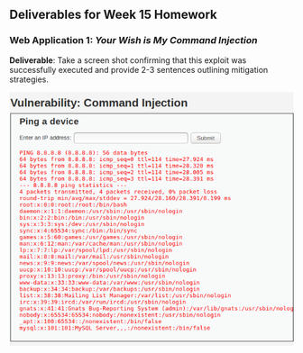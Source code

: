 ## Deliverables for Week 15 Homework


### Web Application 1: *Your Wish is My Command Injection*<br/>

**Deliverable**: Take a screen shot confirming that this exploit was successfully executed and provide 2-3 sentences outlining mitigation strategies.

![WebApp1passwd](https://github.com/kryshael/Week-15-Homework/blob/main/Assets/Screenshots/WebApp1passwd.png)

